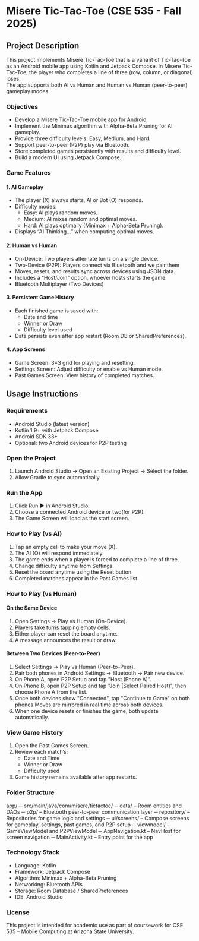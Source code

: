 # Misere Tic-Tac-Toe (CSE 535 - Fall 2025)

## Project Description

This project implements Misere Tic-Tac-Toe that is a variant of Tic-Tac-Toe as an Android mobile app using Kotlin and Jetpack Compose.
In Misere Tic-Tac-Toe, the player who completes a line of three (row, column, or diagonal) loses.  
The app supports both AI vs Human and Human vs Human (peer-to-peer) gameplay modes.

### Objectives
- Develop a Misere Tic-Tac-Toe mobile app for Android.
- Implement the Minimax algorithm with Alpha-Beta Pruning for AI gameplay.
- Provide three difficulty levels: Easy, Medium, and Hard.
- Support peer-to-peer (P2P) play via Bluetooth.
- Store completed games persistently with results and difficulty level.
- Build a modern UI using Jetpack Compose.

### Game Features

#### 1. AI Gameplay
- The player (X) always starts, AI or Bot (O) responds.
- Difficulty modes:
  - Easy: AI plays random moves.
  - Medium: AI mixes random and optimal moves.
  - Hard: AI plays optimally (Minimax + Alpha-Beta Pruning).
- Displays “AI Thinking…” when computing optimal moves.

#### 2. Human vs Human
- On-Device: Two players alternate turns on a single device.
- Two-Device (P2P): Players connect via Bluetooth and we pair them
- Moves, resets, and results sync across devices using JSON data.
- Includes a “Host/Join" option, whoever hosts starts the game.
- Bluetooth Multiplayer (Two Devices)

#### 3. Persistent Game History
- Each finished game is saved with:
  - Date and time
  - Winner or Draw
  - Difficulty level used
- Data persists even after app restart (Room DB or SharedPreferences).

#### 4. App Screens
- Game Screen: 3×3 grid for playing and resetting.
- Settings Screen: Adjust difficulty or enable vs Human mode.
- Past Games Screen: View history of completed matches.


## Usage Instructions

### Requirements
- Android Studio (latest version)
- Kotlin 1.9+ with Jetpack Compose
- Android SDK 33+
- Optional: two Android devices for P2P testing

### Open the Project
1. Launch Android Studio → Open an Existing Project → Select the folder.  
2. Allow Gradle to sync automatically.

### Run the App
1. Click Run ▶ in Android Studio.  
2. Choose a connected Android device or two(for P2P).  
3. The Game Screen will load as the start screen.

### How to Play (vs AI)
1. Tap an empty cell to make your move (X).  
2. The AI (O) will respond immediately.  
3. The game ends when a player is forced to complete a line of three.  
4. Change difficulty anytime from Settings.  
5. Reset the board anytime using the Reset button.  
6. Completed matches appear in the Past Games list.

### How to Play (vs Human)

#### On the Same Device
1. Open Settings → Play vs Human (On-Device).  
2. Players take turns tapping empty cells.  
3. Either player can reset the board anytime.  
4. A message announces the result or draw.

#### Between Two Devices (Peer-to-Peer)
1. Select Settings → Play vs Human (Peer-to-Peer).  
2. Pair both phones in Android Settings → Bluetooth → Pair new device.
3. On Phone A, open P2P Setup and tap "Host (Phone A)".
4. On Phone B, open P2P Setup and tap "Join (Select Paired Host)", then choose Phone A from the list.  
5. Once both devices show "Connected", tap "Continue to Game" on both phones.Moves are mirrored in real time across both devices.  
6. When one device resets or finishes the game, both update automatically.

### View Game History
1. Open the Past Games Screen.  
2. Review each match’s:
   - Date and Time  
   - Winner or Draw  
   - Difficulty used  
3. Game history remains available after app restarts.


### Folder Structure
app/
─ src/main/java/com/misere/tictactoe/
─ data/ – Room entities and DAOs
─ p2p/ – Bluetooth peer-to-peer communication layer
─ repository/ – Repositories for game logic and settings
─ ui/screens/ – Compose screens for gameplay, settings, past games, and P2P setup
─ viewmodel/ – GameViewModel and P2PViewModel
─ AppNavigation.kt – NavHost for screen navigation
─ MainActivity.kt – Entry point for the app

### Technology Stack
- Language: Kotlin  
- Framework: Jetpack Compose  
- Algorithm: Minimax + Alpha-Beta Pruning  
- Networking: Bluetooth APIs  
- Storage: Room Database / SharedPreferences  
- IDE: Android Studio


### License
This project is intended for academic use as part of coursework for CSE 535 – Mobile Computing at Arizona State University.
